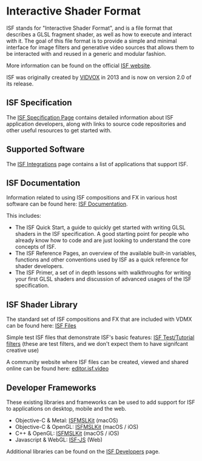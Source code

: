# Interactive Shader Format

ISF stands for "Interactive Shader Format", and is a file format that describes a GLSL fragment shader, as well as how to execute and interact with it. The goal of this file format is to provide a simple and minimal interface for image filters and generative video sources that allows them to be interacted with and reused in a generic and modular fashion.

More information can be found on the official [ISF website](https://isf.video).

ISF was originally created by [VIDVOX](https://vidvox.net) in 2013 and is now on version 2.0 of its release.

## ISF Specification

The [ISF Specification Page](https://github.com/mrRay/ISF_Spec/) contains detailed information about ISF application developers, along with links to source code repositories and other useful resources to get started with.

## Supported Software

The [ISF Integrations](https://isf.video/integrations/) page contains a list of applications that support ISF.

## ISF Documentation

Information related to using ISF compositions and FX in various host software can be found here: [ISF Documentation](https://docs.isf.video).

This includes:
- The ISF Quick Start, a guide to quickly get started with writing GLSL shaders in the ISF specification. A good starting point for people who already know how to code and are just looking to understand the core concepts of ISF.
- The ISF Reference Pages, an overview of the available built-in variables, functions and other conventions used by ISF as a quick reference for shader developers.
- The ISF Primer, a set of in depth lessons with walkthroughs for writing your first GLSL shaders and discussion of advanced usages of the ISF specification.

## ISF Shader Library

The standard set of ISF compositions and FX that are included with VDMX can be found here: [ISF Files](https://github.com/Vidvox/ISF-Files)

Simple test ISF files that demonstrate ISF's basic features: [ISF Test/Tutorial filters](http://vidvox.net/rays_oddsnends/ISF%20tests+tutorials.zip)
(these are test filters, and we don't expect them to have signifcant creative use)

A community website where ISF files can be created, viewed and shared online can be found here: [editor.isf.video](https://editor.isf.video)

## Developer Frameworks

These existing libraries and frameworks can be used to add support for ISF to applications on desktop, mobile and the web.

- Objective-C & Metal: [ISFMSLKit](https://github.com/mrRay/ISFMSLKit) (macOS)
- Objective-C & OpenGL: [ISFMSLKit](https://github.com/mrRay/vvopensource) (macOS / iOS)
- C++ & OpenGL: [ISFMSLKit](https://github.com/mrRay/vvisf-gl) (macOS / iOS)
- Javascript & WebGL: [ISF-JS](https://github.com/msfeldstein/interactive-shader-format-js) (Web)

Additional libraries can be found on the [ISF Developers](https://isf.video/developers/) page.